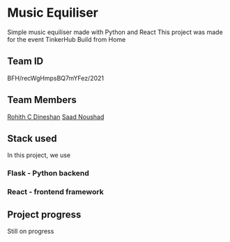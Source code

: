 # Music Equiliser
Simple music equiliser made with Python and React
This project was made for the event TinkerHub Build from Home 
## Team ID
BFH/recWgHmpsBQ7mYFez/2021
## Team Members
[Rohith C Dineshan](https://github.com/rohithmaddz)
[Saad Noushad](https://github.com/prince-of-prawns)
## Stack used
In this project, we use 
### Flask - Python backend
### React - frontend framework
## Project progress
Still on progress
